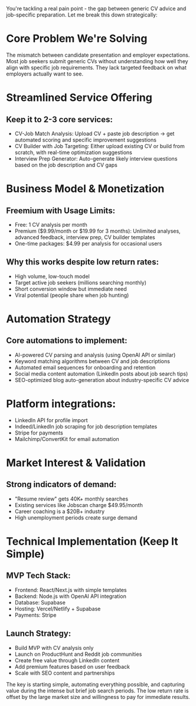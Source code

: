 You're tackling a real pain point - the gap between generic CV advice and job-specific preparation. Let me break this down strategically:

# Core Problem We're Solving
The mismatch between candidate presentation and employer expectations. Most job seekers submit generic CVs without understanding how well they align with specific job requirements. They lack targeted feedback on what employers actually want to see.

# Streamlined Service Offering
## Keep it to 2-3 core services:

- CV-Job Match Analysis: Upload CV + paste job description → get automated scoring and specific improvement suggestions
- CV Builder with Job Targeting: Either upload existing CV or build from scratch, with real-time optimization suggestions
- Interview Prep Generator: Auto-generate likely interview questions based on the job description and CV gaps

# Business Model & Monetization
## Freemium with Usage Limits:
- Free: 1 CV analysis per month
- Premium ($9.99/month or $19.99 for 3 months): Unlimited analyses, advanced feedback, interview prep, CV builder templates
- One-time packages: $4.99 per analysis for occasional users

## Why this works despite low return rates:
- High volume, low-touch model
- Target active job seekers (millions searching monthly)
- Short conversion window but immediate need
- Viral potential (people share when job hunting)

# Automation Strategy
## Core automations to implement:
- AI-powered CV parsing and analysis (using OpenAI API or similar)
- Keyword matching algorithms between CV and job descriptions
- Automated email sequences for onboarding and retention
- Social media content automation (LinkedIn posts about job search tips)
- SEO-optimized blog auto-generation about industry-specific CV advice

# Platform integrations:
- LinkedIn API for profile import
- Indeed/LinkedIn job scraping for job description templates
- Stripe for payments
- Mailchimp/ConvertKit for email automation

# Market Interest & Validation
## Strong indicators of demand:
- "Resume review" gets 40K+ monthly searches
- Existing services like Jobscan charge $49.95/month
- Career coaching is a $20B+ industry
- High unemployment periods create surge demand

# Technical Implementation (Keep It Simple)
## MVP Tech Stack:
- Frontend: React/Next.js with simple templates
- Backend: Node.js with OpenAI API integration
- Database: Supabase
- Hosting: Vercel/Netlify + Supabase
- Payments: Stripe

## Launch Strategy:
- Build MVP with CV analysis only
- Launch on ProductHunt and Reddit job communities
- Create free value through LinkedIn content
- Add premium features based on user feedback
- Scale with SEO content and partnerships

The key is starting simple, automating everything possible, and capturing value during the intense but brief job search periods. The low return rate is offset by the large market size and willingness to pay for immediate results.